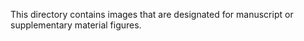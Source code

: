 This directory contains images that are designated for manuscript or supplementary material figures.
